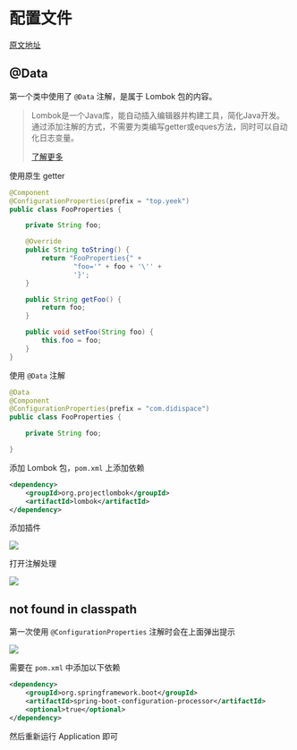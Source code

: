 # 配置文件

[原文地址](http://blog.didispace.com/spring-boot-learning-21-1-3/)



## @Data

第一个类中使用了 `@Data` 注解，是属于 Lombok 包的内容。

> Lombok是一个Java库，能自动插入编辑器并构建工具，简化Java开发。通过添加注解的方式，不需要为类编写getter或eques方法，同时可以自动化日志变量。
>
> [了解更多](https://blog.csdn.net/ThinkWon/article/details/101392808)



使用原生 getter

```java
@Component
@ConfigurationProperties(prefix = "top.yeek")
public class FooProperties {

    private String foo;

    @Override
    public String toString() {
        return "FooProperties{" +
                "foo='" + foo + '\'' +
                '}';
    }

    public String getFoo() {
        return foo;
    }

    public void setFoo(String foo) {
        this.foo = foo;
    }
}
```



使用 `@Data` 注解

```java
@Data
@Component
@ConfigurationProperties(prefix = "com.didispace")
public class FooProperties {

    private String foo;

}
```



添加 Lombok 包，`pom.xml` 上添加依赖

```xml
<dependency>
    <groupId>org.projectlombok</groupId>
    <artifactId>lombok</artifactId>
</dependency>
```



添加插件

![](http://markdown.yeek.top/20200225234617.png)



打开注解处理

![](http://markdown.yeek.top/20200226182534.png)





## not found in classpath

第一次使用 `@ConfigurationProperties` 注解时会在上面弹出提示

![](http://markdown.yeek.top/20200226182608.png)

需要在 `pom.xml` 中添加以下依赖

```xml
<dependency>
    <groupId>org.springframework.boot</groupId>
    <artifactId>spring-boot-configuration-processor</artifactId>
    <optional>true</optional>
</dependency>
```

然后重新运行 Application 即可